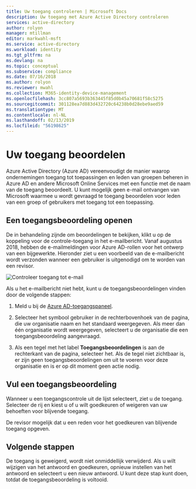 ```yaml
---
title: Uw toegang controleren | Microsoft Docs
description: Uw toegang met Azure Active Directory controleren
services: active-directory
author: rolyon
manager: mtillman
editor: markwahl-msft
ms.service: active-directory
ms.workload: identity
ms.tgt_pltfrm: na
ms.devlang: na
ms.topic: conceptual
ms.subservice: compliance
ms.date: 07/16/2018
ms.author: rolyon
ms.reviewer: mwahl
ms.collection: M365-identity-device-management
ms.openlocfilehash: 3cc807a5693b363445f85d0b45a70681f58c5275
ms.sourcegitcommit: 301128ea7d883d432720c64238b0d28ebe9aed59
ms.translationtype: MT
ms.contentlocale: nl-NL
ms.lasthandoff: 02/13/2019
ms.locfileid: "56198625"
---
```

# <a name="review-your-access"></a>Uw toegang beoordelen

Azure Active Directory (Azure AD) vereenvoudigt de manier waarop ondernemingen toegang tot toepassingen en leden van groepen beheren in Azure AD en andere Microsoft Online Services met een functie met de naam van de toegang beoordeelt. U kunt mogelijk geen e-mail ontvangen van Microsoft waarmee u wordt gevraagd te toegang beoordelen voor leden van een groep of gebruikers met toegang tot een toepassing. 

## <a name="open-an-access-review"></a>Een toegangsbeoordeling openen

De in behandeling zijnde om beoordelingen te bekijken, klikt u op de koppeling voor de controle-toegang in het e-mailbericht. Vanaf augustus 2018, hebben de e-mailmeldingen voor Azure AD-rollen voor het ontwerp van een bijgewerkte. Hieronder ziet u een voorbeeld van de e-mailbericht wordt verzonden wanneer een gebruiker is uitgenodigd om te worden van een revisor.

![Controleer toegang tot e-mail](./media/review-your-access/new-ar-email.png)

Als u het e-mailbericht niet hebt, kunt u de toegangsbeoordelingen vinden door de volgende stappen:

1. Meld u bij de [Azure AD-toegangspaneel](https://myapps.microsoft.com).

2. Selecteer het symbool gebruiker in de rechterbovenhoek van de pagina, die uw organisatie naam en het standaard weergegeven. Als meer dan één organisatie wordt weergegeven, selecteert u de organisatie die een toegangsbeoordeling aangevraagd.

3. Als een tegel met het label **Toegangsbeoordelingen** is aan de rechterkant van de pagina, selecteer het. Als de tegel niet zichtbaar is, er zijn geen toegangsbeoordelingen om uit te voeren voor deze organisatie en is er op dit moment geen actie nodig.

## <a name="fill-out-an-access-review"></a>Vul een toegangsbeoordeling

Wanneer u een toegangscontrole uit de lijst selecteert, ziet u de toegang. Selecteer de rij en kiest u of u wilt goedkeuren of weigeren van uw behoeften voor blijvende toegang.

De revisor mogelijk dat u een reden voor het goedkeuren van blijvende toegang opgeven.

## <a name="next-steps"></a>Volgende stappen

De toegang is geweigerd, wordt niet onmiddellijk verwijderd. Als u wilt wijzigen van het antwoord en goedkeuren, opnieuw instellen van het antwoord en selecteert u een nieuw antwoord. U kunt deze stap kunt doen, totdat de toegangsbeoordeling is voltooid.






